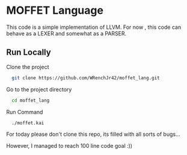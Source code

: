 # MOFFET Language

This code is a simple implementation of LLVM. For now , this code can behave as a LEXER and somewhat as a PARSER.



## Run Locally

Clone the project

```bash
  git clone https://github.com/WRenchJr42/moffet_lang.git
```

Go to the project directory

```bash
  cd moffet_lang
```

Run Command

```bash
  ./moffet.kai
```
For today please don't clone this repo, its filled with all sorts of bugs...

However, I managed to reach 100 line code goal :))

